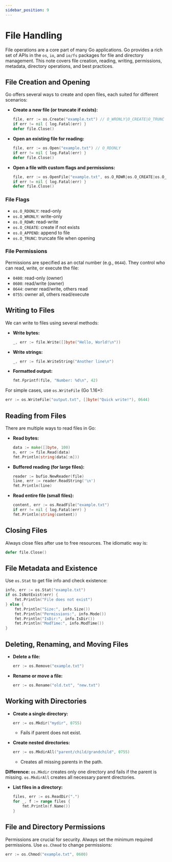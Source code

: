 ```yaml
---
sidebar_position: 9
---
```


# File Handling

File operations are a core part of many Go applications. Go provides a rich set of APIs in the `os`, `io`, and `io/fs` packages for file and directory management. This note covers file creation, reading, writing, permissions, metadata, directory operations, and best practices.

## File Creation and Opening

Go offers several ways to create and open files, each suited for different scenarios:

- **Create a new file (or truncate if exists):**

  ```go
  file, err := os.Create("example.txt") // O_WRONLY|O_CREATE|O_TRUNC
  if err != nil { log.Fatal(err) }
  defer file.Close()
  ```

- **Open an existing file for reading:**

  ```go
  file, err := os.Open("example.txt") // O_RDONLY
  if err != nil { log.Fatal(err) }
  defer file.Close()
  ```

- **Open a file with custom flags and permissions:**

  ```go
  file, err := os.OpenFile("example.txt", os.O_RDWR|os.O_CREATE|os.O_APPEND, 0644)
  if err != nil { log.Fatal(err) }
  defer file.Close()
  ```

### File Flags

- `os.O_RDONLY`: read-only
- `os.O_WRONLY`: write-only
- `os.O_RDWR`: read-write
- `os.O_CREATE`: create if not exists
- `os.O_APPEND`: append to file
- `os.O_TRUNC`: truncate file when opening

### File Permissions

Permissions are specified as an octal number (e.g., `0644`). They control who can read, write, or execute the file:

- `0400`: read-only (owner)
- `0600`: read/write (owner)
- `0644`: owner read/write, others read
- `0755`: owner all, others read/execute

## Writing to Files

We can write to files using several methods:

- **Write bytes:**

  ```go
  _, err := file.Write([]byte("Hello, World!\n"))
  ```

- **Write strings:**

  ```go
  _, err := file.WriteString("Another line\n")
  ```

- **Formatted output:**

  ```go
  fmt.Fprintf(file, "Number: %d\n", 42)
  ```

For simple cases, use `os.WriteFile` (Go 1.16+):

```go
err := os.WriteFile("output.txt", []byte("Quick write!"), 0644)
```

## Reading from Files

There are multiple ways to read files in Go:

- **Read bytes:**

  ```go
  data := make([]byte, 100)
  n, err := file.Read(data)
  fmt.Println(string(data[:n]))
  ```

- **Buffered reading (for large files):**

  ```go
  reader := bufio.NewReader(file)
  line, err := reader.ReadString('\n')
  fmt.Println(line)
  ```

- **Read entire file (small files):**

  ```go
  content, err := os.ReadFile("example.txt")
  if err != nil { log.Fatal(err) }
  fmt.Println(string(content))
  ```

## Closing Files

Always close files after use to free resources. The idiomatic way is:

```go
defer file.Close()
```

## File Metadata and Existence

Use `os.Stat` to get file info and check existence:

```go
info, err := os.Stat("example.txt")
if os.IsNotExist(err) {
    fmt.Println("File does not exist")
} else {
    fmt.Println("Size:", info.Size())
    fmt.Println("Permissions:", info.Mode())
    fmt.Println("IsDir:", info.IsDir())
    fmt.Println("ModTime:", info.ModTime())
}
```

## Deleting, Renaming, and Moving Files

- **Delete a file:**

  ```go
  err := os.Remove("example.txt")
  ```

- **Rename or move a file:**

  ```go
  err := os.Rename("old.txt", "new.txt")
  ```

## Working with Directories

- **Create a single directory:**

  ```go
  err := os.Mkdir("mydir", 0755)
  ```

  - Fails if parent does not exist.

- **Create nested directories:**

  ```go
  err := os.MkdirAll("parent/child/grandchild", 0755)
  ```

  - Creates all missing parents in the path.

**Difference:** `os.Mkdir` creates only one directory and fails if the parent is missing. `os.MkdirAll` creates all necessary parent directories.

- **List files in a directory:**

  ```go
  files, err := os.ReadDir(".")
  for _, f := range files {
      fmt.Println(f.Name())
  }
  ```

## File and Directory Permissions

Permissions are crucial for security. Always set the minimum required permissions. Use `os.Chmod` to change permissions:

```go
err := os.Chmod("example.txt", 0600)
```
